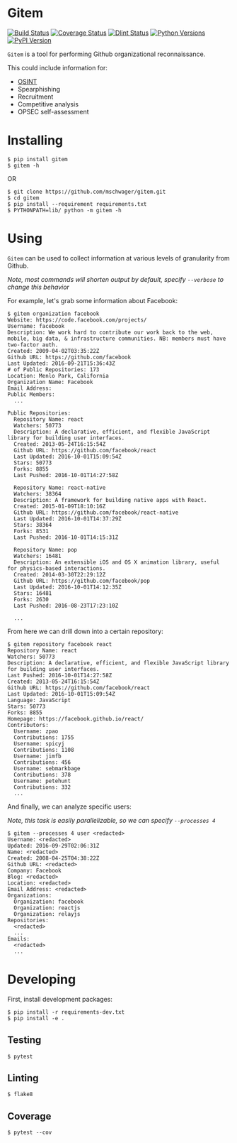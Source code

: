 # Gitem

[![Build Status](https://travis-ci.org/mschwager/gitem.svg?branch=master)](https://travis-ci.org/mschwager/gitem)
[![Coverage Status](https://coveralls.io/repos/github/mschwager/gitem/badge.svg?branch=master)](https://coveralls.io/github/mschwager/gitem?branch=master)
[![Dlint Status](https://github.com/mschwager/gitem/workflows/Dlint/badge.svg)](https://github.com/mschwager/gitem/actions)
[![Python Versions](https://img.shields.io/pypi/pyversions/gitem.svg)](https://img.shields.io/pypi/pyversions/gitem.svg)
[![PyPI Version](https://img.shields.io/pypi/v/gitem.svg)](https://img.shields.io/pypi/v/gitem.svg)

`Gitem` is a tool for performing Github organizational reconnaissance.

This could include information for:

* [OSINT](https://en.wikipedia.org/wiki/Open-source_intelligence)
* Spearphishing
* Recruitment
* Competitive analysis
* OPSEC self-assessment

# Installing

```
$ pip install gitem
$ gitem -h
```

OR

```
$ git clone https://github.com/mschwager/gitem.git
$ cd gitem
$ pip install --requirement requirements.txt
$ PYTHONPATH=lib/ python -m gitem -h
```

# Using

`Gitem` can be used to collect information at various levels of granularity from Github.

*Note, most commands will shorten output by default, specify `--verbose` to change this behavior*

For example, let's grab some information about Facebook:

```
$ gitem organization facebook
Website: https://code.facebook.com/projects/
Username: facebook
Description: We work hard to contribute our work back to the web, mobile, big data, & infrastructure communities. NB: members must have two-factor auth.
Created: 2009-04-02T03:35:22Z
Github URL: https://github.com/facebook
Last Updated: 2016-09-21T15:36:43Z
# of Public Repositories: 173
Location: Menlo Park, California
Organization Name: Facebook
Email Address:
Public Members:
  ...

Public Repositories:
  Repository Name: react
  Watchers: 50773
  Description: A declarative, efficient, and flexible JavaScript library for building user interfaces.
  Created: 2013-05-24T16:15:54Z
  Github URL: https://github.com/facebook/react
  Last Updated: 2016-10-01T15:09:54Z
  Stars: 50773
  Forks: 8855
  Last Pushed: 2016-10-01T14:27:58Z

  Repository Name: react-native
  Watchers: 38364
  Description: A framework for building native apps with React.
  Created: 2015-01-09T18:10:16Z
  Github URL: https://github.com/facebook/react-native
  Last Updated: 2016-10-01T14:37:29Z
  Stars: 38364
  Forks: 8531
  Last Pushed: 2016-10-01T14:15:31Z

  Repository Name: pop
  Watchers: 16481
  Description: An extensible iOS and OS X animation library, useful for physics-based interactions.
  Created: 2014-03-30T22:29:12Z
  Github URL: https://github.com/facebook/pop
  Last Updated: 2016-10-01T14:12:35Z
  Stars: 16481
  Forks: 2630
  Last Pushed: 2016-08-23T17:23:10Z

  ...
```

From here we can drill down into a certain repository:

```
$ gitem repository facebook react
Repository Name: react
Watchers: 50773
Description: A declarative, efficient, and flexible JavaScript library for building user interfaces.
Last Pushed: 2016-10-01T14:27:58Z
Created: 2013-05-24T16:15:54Z
Github URL: https://github.com/facebook/react
Last Updated: 2016-10-01T15:09:54Z
Language: JavaScript
Stars: 50773
Forks: 8855
Homepage: https://facebook.github.io/react/
Contributors:
  Username: zpao
  Contributions: 1755
  Username: spicyj
  Contributions: 1108
  Username: jimfb
  Contributions: 456
  Username: sebmarkbage
  Contributions: 378
  Username: petehunt
  Contributions: 332
  ...
```

And finally, we can analyze specific users:

*Note, this task is easily parallelizable, so we can specify `--processes 4`*

```
$ gitem --processes 4 user <redacted>
Username: <redacted>
Updated: 2016-09-29T02:06:31Z
Name: <redacted>
Created: 2008-04-25T04:38:22Z
Github URL: <redacted>
Company: Facebook
Blog: <redacted>
Location: <redacted>
Email Address: <redacted>
Organizations:
  Organization: facebook
  Organization: reactjs
  Organization: relayjs
Repositories:
  <redacted>
  ...
Emails:
  <redacted>
  ...
```

# Developing

First, install development packages:

```
$ pip install -r requirements-dev.txt
$ pip install -e .
```

## Testing

```
$ pytest
```

## Linting

```
$ flake8
```

## Coverage

```
$ pytest --cov
```
